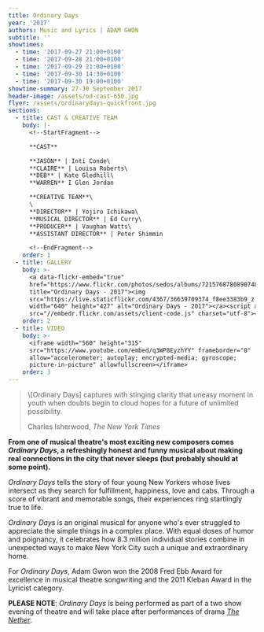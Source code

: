 ```yaml
---
title: Ordinary Days
year: '2017'
authors: Music and Lyrics | ADAM GWON
subtitle: ''
showtimes:
  - time: '2017-09-27 21:00+0100'
  - time: '2017-09-28 21:00+0100'
  - time: '2017-09-29 21:00+0100'
  - time: '2017-09-30 14:30+0100'
  - time: '2017-09-30 19:00+0100'
showtime-summary: 27-30 September 2017
header-image: /assets/od-cast-650.jpg
flyer: /assets/ordinarydays-quickfront.jpg
sections:
  - title: CAST & CREATIVE TEAM
    body: |-
      <!--StartFragment-->

      **CAST**

      **JASON** | Inti Conde\
      **CLAIRE** | Louisa Roberts\
      **DEB** | Kate Gledhill\
      **WARREN** I Glen Jordan

      **CREATIVE TEAM**\
      \
      **DIRECTOR** | Yojiro Ichikawa\
      **MUSICAL DIRECTOR** | Ed Curry\
      **PRODUCER** | Vaughan Watts\
      **ASSISTANT DIRECTOR** | Peter Shimmin

      <!--EndFragment-->
    order: 1
  - title: GALLERY
    body: >-
      <a data-flickr-embed="true"
      href="https://www.flickr.com/photos/sedos/albums/72157687808907485"
      title="Ordinary Days - 2017"><img
      src="https://live.staticflickr.com/4367/36639709374_f8ee3383b9_z.jpg"
      width="640" height="427" alt="Ordinary Days - 2017"></a><script async
      src="//embedr.flickr.com/assets/client-code.js" charset="utf-8"></script>
    order: 2
  - title: VIDEO
    body: >-
      <iframe width="560" height="315"
      src="https://www.youtube.com/embed/q3WP8EyzhYY" frameborder="0"
      allow="accelerometer; autoplay; encrypted-media; gyroscope;
      picture-in-picture" allowfullscreen></iframe>
    order: 3
---
```

<blockquote class="blockquote">
  <p>\[Ordinary Days] captures with stinging clarity that uneasy moment in youth when doubts begin to cloud hopes for a future of unlimited possibility.</p>
  <footer class="blockquote-footer">Charles Isherwood,<cite title=" The New York Times"> The New York Times</cite></footer>
</blockquote>

**From one of musical theatre's most exciting new composers comes *Ordinary Days*, a refreshingly honest and funny musical about making real connections in the city that never sleeps (but probably should at some point).**

*Ordinary Days* tells the story of four young New Yorkers whose lives intersect as they search for fulfillment, happiness, love and cabs. Through a score of vibrant and memorable songs, their experiences ring startlingly true to life.

*Ordinary Days* is an original musical for anyone who's ever struggled to appreciate the simple things in a complex place. With equal doses of humor and poignancy, it celebrates how 8.3 million individual stories combine in unexpected ways to make New York City such a unique and extraordinary home.

For *Ordinary Days*, Adam Gwon won the 2008 Fred Ebb Award for excellence in musical theatre songwriting and the 2011 Kleban Award in the Lyricist category.

**PLEASE NOTE**: *Ordinary Days* is being performed as part of a two show evening of theatre and will take place after performances of drama *[The Nether](https://sedos.l3v5y.co.uk/shows/2017-the-nether)*.